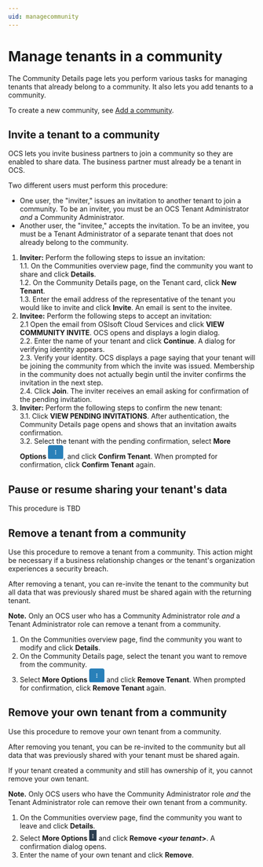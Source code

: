 ```yaml
---
uid: managecommunity
---
```


# Manage tenants in a community

The Community Details page lets you perform various tasks for managing tenants that already belong to a community. It also lets you add tenants to a community.

To create a new community, see [Add a community](xref:add-community).

## Invite a tenant to a community

OCS lets you invite business partners to join a community so they are enabled to share data. The business partner must already be a tenant in OCS.

Two different users must perform this procedure:

- One user, the "inviter," issues an invitation to another tenant to join a community. To be an inviter, you must be an OCS Tenant Administrator *and* a Community Administrator.
- Another user, the "invitee," accepts the invitation. To be an invitee, you must be a Tenant Administrator of a separate tenant that does not already belong to the community.

1. **Inviter:** Perform the following steps to issue an invitation:   
   1.1. On the Communities overview page, find the community you want to share and click **Details**.   
   1.2. On the Community Details page, on the Tenant card, click **New Tenant**.   
   1.3. Enter the email address of the representative of the tenant you would like to invite and click **Invite**. An email is sent to the invitee.
2. **Invitee:** Perform the following steps to accept an invitation:   
   2.1 Open the email from OSIsoft Cloud Services and click **VIEW COMMUNITY INVITE**. OCS opens and displays a login dialog.   
   2.2. Enter the name of your tenant and click **Continue**. A dialog for verifying identity appears.   
   2.3. Verify your identity. OCS displays a page saying that your tenant will be joining the community from which the invite was issued. Membership in the community does not actually begin until the inviter confirms the invitation in the next step.   
   2.4. Click **Join**. The inviter receives an email asking for confirmation of the pending invitation.   
3. **Inviter:** Perform the following steps to confirm the new tenant:   
   3.1. Click **VIEW PENDING INVITATIONS**. After authentication, the Community Details page opens and shows that an invitation awaits confirmation.   
   3.2. Select the tenant with the pending confirmation, select **More Options** ![More Options](..\images\more-options-wite-background.png "More Options"), and click **Confirm Tenant**. When prompted for confirmation, click **Confirm Tenant** again.

## Pause or resume sharing your tenant's data

This procedure is TBD

## Remove a tenant from a community

Use this procedure to remove a tenant from a community. This action might be necessary if a business relationship changes or the tenant's organization experiences a security breach.

After removing a tenant, you can re-invite the tenant to the community but all data that was previously shared must be shared again with the returning tenant.

**Note.** Only an OCS user who has a Community Administrator role *and* a Tenant Administrator role can remove a tenant from a community.  

1. On the Communities overview page, find the community you want to modify and click **Details**.
2. On the Community Details page, select the tenant you want to remove from the community.
3. Select **More Options** ![More Options](..\images\more-options-wite-background.png "More Options") and click **Remove Tenant**. When prompted for confirmation, click **Remove Tenant** again.

## Remove your own tenant from a community

Use this procedure to remove your own tenant from a community.

After removing you tenant, you can be re-invited to the community but all data that was previously shared with your tenant must be shared again.

If your tenant created a community and still has ownership of it, you cannot remove your own tenant.

**Note.** Only OCS users who have the Community Administrator role *and* the Tenant Administrator role can remove their own tenant from a community.

1. On the Communities overview page, find the community you want to leave and click **Details**.
2. Select **More Options** ![More Options](..\images\MoreOptions.png "More Options") and click **Remove \<*your tenant*\>**. A confirmation dialog opens.
3. Enter the name of your own tenant and click **Remove**.
